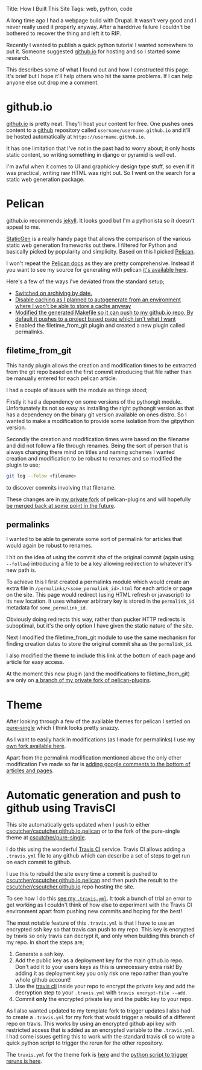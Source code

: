 Title: How I Built This Site
Tags: web, python, code

[github.io]: https://pages.github.com/
[github]: https://github.com
[pelican]: http://blog.getpelican.com/

A long time ago I had a webpage build with Drupal. It wasn't very good and I never really used
it properly anyway.
After a harddrive failure I couldn't be bothered to recover the thing and left it to RIP.

Recently I wanted to publish a quick python tutorial I wanted somewhere to put it.
Someone suggested [github.io][github.io] for hosting and so I started some research.

This describes some of what I found out and how I constructed this page.
It's brief but I hope it'll help others who hit the same problems.
If I can help anyone else out drop me a comment.


github.io
=========

[github.io][github.io] is pretty neat.
They'll host your content for free. One pushes ones content to a [github][github] repository
called `username/username.github.io` and it'll be hosted automatically at
`https://username.github.io`.

It has one limitation that I've not in the past had to worry about; it only hosts
static content, so writing something in django or pyramid is well out.

I'm awful when it comes to UI and graphick-y design type stuff, so even if it was practical,
writing raw HTML was right out. So I went on the search for a static web generation package.

Pelican
=======
github.io recommends [jekyll](http://jekyllrb.com/).
It looks good but I'm a pythonista so it doesn't appeal to me.

[StaticGen](https://www.staticgen.com/) is a really handy page that allows the comparison of
the various static web generation frameworks out there.
I filtered for Python and basically picked by popularity and simplicity.
Based on this I picked [Pelican][pelican].

I won't repeat the [Pelican docs](http://docs.getpelican.com/en/3.5.0/)
as they are pretty comprehensive. Instead if you want to see my source for generating with pelican
[it's available here](https://github.com/cscutcher/cscutcher.github.io.pelican).

Here's a few of the ways I've deviated from the standard setup;

* [Switched on archiving by date.](https://github.com/cscutcher/cscutcher.github.io.pelican/blob/master/pelicanconf.py#L40)
* [Disable caching as I planned to autogenerate from an environment where I won't be able to store a cache anyway](https://github.com/cscutcher/cscutcher.github.io.pelican/blob/master/pelicanconf.py#L48)
* [Modified the generated Makefile so it can push to my github.io repo. By default it pushes to a project based page which isn't what I want](https://github.com/cscutcher/cscutcher.github.io.pelican/blob/master/Makefile)
* Enabled the filetime_from_git plugin and created a new plugin called permalinks.

filetime_from_git
-----------------
This handy plugin allows the creation and modification times to be extracted from the git repo
based on the first commit introducing that file rather than be manually entered for each pelican
article.

I had a couple of issues with the module as things stood;

Firstly it had a dependency on some versions of the pythongit module.
Unfortunately its not so easy as installing the right pythongit version as that has a dependency
on the binary git version available on ones distro.
So I wanted to make a modification to provide some isolation from the gitpython version.

Secondly the creation and modification times were based on the filename and did not follow a file
through renames. Being the sort of person that is always changing there mind on titles and naming
schemes I wanted creation and modification to be robust to renames and so modified the plugin to
use;
```bash
git log --folow <filename>
```
to discover commits involving that filename.

These changes are in [my private fork](https://github.com/cscutcher/pelican-plugins/commit/47269dd35b9236de7fc84fa99fb9e41c8d975c05)
of pelican-plugins and will hopefully [be merged back at some point in the future](https://github.com/getpelican/pelican-plugins/pull/473).

permalinks
----------
I wanted to be able to generate some sort of permalink for articles that would again be
robust to renames.

I hit on the idea of using the commit sha of the original commit (again using `--follow`)
introducing a file to be a key allowing redirection to whatever it's new path is.

To achieve this I first created a permalinks module which would create an extra file
in `/permalinks/<some_permalink_id>.html` for each article or page on the site. This page
would redirect (using HTML refresh or javascript) to its new location. It uses whatever
arbitrary key is stored in the `permalink_id` metadata for `some_permalink_id`.

Obviously doing redirects this way, rather than pucker HTTP redirects is suboptimal, but it's the
only option I have given the static nature of the site.

Next I modified the filetime_from_git module to use the same mechanism for finding creation
dates to store the original commit sha as the `permalink_id`.

I also modified the theme to include this link at the bottom of each page and article for easy
access.

At the moment this new plugin (and the modifications to filetime_from_git) are only on
[a branch of my private fork of pelican-plugins](https://github.com/cscutcher/pelican-plugins/tree/permalinks).


Theme
=====
After looking through a few of the available themes for pelican I settled on
[pure-single](https://github.com/PurePelicanTheme/pure-single) which I think looks pretty snazzy.

As I want to easily hack in modifications (as I made for permalinks) I use my [own fork available
here](https://github.com/cscutcher/pure-single).

Apart from the permalink modification mentioned above the only other modification I've made
so far is [adding google comments to the bottom of articles and pages](https://github.com/cscutcher/pure-single/blob/master/templates/google.html).


Automatic generation and push to github using TravisCI
======================================================

This site automatically gets updated when I push to either
[cscutcher/cscutcher.github.io.pelican](https://github.com/cscutcher/cscutcher.github.io.pelican)
or to the fork of the pure-single theme at [cscutcher/pure-single](https://github.com/cscutcher/pure-single).

I do this using the wonderful [Travis CI](http://travis-ci.org/) service. Travis CI allows
adding a `.travis.yml` file to any github which can describe a set of steps to get run on
each commit to github.

I use this to rebuild the site every time a commit is pushed to
[cscutcher/cscutcher.github.io.pelican](https://github.com/cscutcher/cscutcher.github.io.pelican)
and then push the result to the
[cscutcher/cscutcher.github.io](https://github.com/cscutcher/cscutcher.github.io)
repo hosting the site.

To see how I do this [see my `.travis.yml`](https://github.com/cscutcher/cscutcher.github.io.pelican/blob/master/.travis.yml).
It took a bunch of trial an error to get working as I couldn't think of how else to experiment
with the Travis CI environment apart from pushing new commits and hoping for the best!

The most notable feature of this `.travis.yml` is that I have to use an encrypted ssh key so that
travis can push to my repo.
This key is encrypted by travis so only travis can decrypt it, and only when building this branch
of my repo.
In short the steps are;

1. Generate a ssh key.
2. Add the public key as a deployment key for the main github.io repo.
   Don't add it to your users keys as this is unnecessary extra risk!
   By adding it as deployment key you only risk one repo rather than you're whole github account!
3. Use the [travis cli](https://github.com/travis-ci/travis#readme) inside your repo to encrypt
   the private key and add the decryption step to your `.travis.yml` with `travis encrypt-file --add`.
4. Commit **only** the encrypted private key and the public key to your repo.

As I also wanted updated to my template fork to trigger updates I also had to create a `.travis.yml`
for my fork that would trigger a rebuild of a different repo on travis.
This works by using an encrypted github api key with restricted access that is added as an encrypted
variable to the `.travis.yml`.
I had some issues getting this to work with the standard travis cli so wrote a quick python
script to trigger the rerun for the other repository.

The `travis.yml` for the theme fork is [here](https://github.com/cscutcher/pure-single/blob/master/.travis.yml)
and the [python script to trigger reruns is here](https://github.com/cscutcher/travis_restart_trigger).

